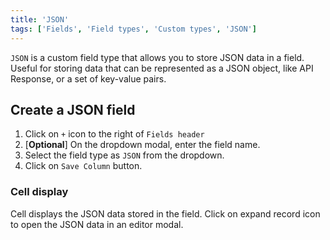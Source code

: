 ```yaml
---
title: 'JSON'
tags: ['Fields', 'Field types', 'Custom types', 'JSON']
---
```



`JSON` is a custom field type that allows you to store JSON data in a field. Useful for storing data that can be represented as a JSON object, like API Response, or a set of key-value pairs.

## Create a JSON field
1. Click on `+` icon to the right of `Fields header`
2. [**Optional**] On the dropdown modal, enter the field name.
3. Select the field type as `JSON` from the dropdown.
4. Click on `Save Column` button.

### Cell display
Cell displays the JSON data stored in the field. Click on expand record icon to open the JSON data in an editor modal.

